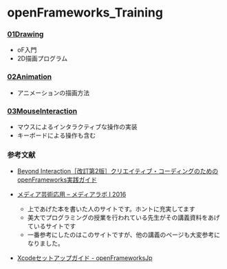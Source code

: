 # openFrameworks_Training
### [01Drawing](https://github.com/Wotipati/openFrameworksTraining/tree/master/01Drawing)
- oF入門  
- 2D描画プログラム  

### [02Animation](https://github.com/Wotipati/openFrameworksTraining/tree/master/02Animation)
- アニメーションの描画方法  

### [03MouseInteraction](https://github.com/Wotipati/openFrameworksTraining/tree/master/03MouseInteraction)
- マウスによるインタラクティブな操作の実装
- キーボードによる操作も含む

### 参考文献
- [Beyond Interaction［改訂第2版］クリエイティブ・コーディングのためのopenFrameworks実践ガイド](http://www.bnn.co.jp/books/3926/)
- [メディア芸術応用 – メディアラボ I 2016](http://yoppa.org/tau_media16)
  - 上であげた本を書いた人のサイトです。ホントに充実してます
  - 美大でプログラミングの授業を行われている先生がその講義資料をあげているサイトです
  - 一番参考にしたのはこのサイトですが、他の講義のページも大変参考になりました。

- [Xcodeセットアップガイド - openFrameworksJp](http://openframeworks.jp/setup/xcode/)
